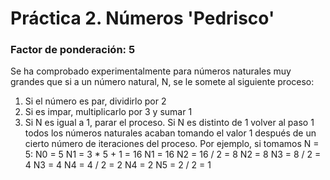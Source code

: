# Práctica 2. Números 'Pedrisco'
### Factor de ponderación: 5
Se ha comprobado experimentalmente para números naturales muy grandes que si a un número natural, N, se le somete al siguiente proceso:
 1. Si el número es par, dividirlo por 2
 2. Si es impar, multiplicarlo por 3 y sumar 1
 3. Si N es igual a 1, parar el proceso. Si N es distinto de 1 volver al paso 1
todos los números naturales acaban tomando el valor 1 después de un cierto número de iteraciones del proceso. Por ejemplo, si tomamos N = 5:
N0 = 5  N1 = 3 * 5 + 1 = 16
N1 = 16 N2 = 16 / 2 = 8
N2 = 8 N3 = 8 / 2 = 4
N3 = 4 N4 = 4 / 2 = 2
N4 = 2 N5 = 2 / 2 = 1
<!--stackedit_data:
eyJoaXN0b3J5IjpbNDI2MzYwMDUxXX0=
-->